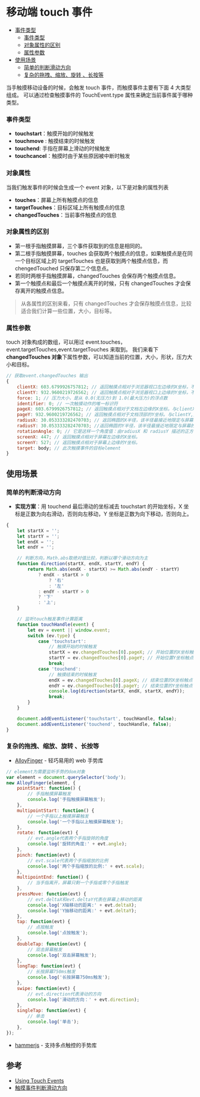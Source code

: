 # 移动端 touch 事件

-   [事件类型](#事件类型)
    -   [事件类型](#事件类型)
    -   [对象属性的区别](#对象属性的区别)
    -   [属性参数](#属性参数)
-   [使用场景](#使用场景)
    -   [简单的判断滑动方向](#简单的判断滑动方向)
    -   [复杂的拖拽、缩放、旋转 、长按等](#复杂的拖拽、缩放、旋转、长按等)

当手触摸移动设备的时候，会触发 touch 事件，而触摸事件主要有下面 4 大类型组成。
可以通过检查触摸事件的 TouchEvent.type 属性来确定当前事件属于哪种类型。

### 事件类型

-   **touchstart**：触摸开始的时候触发
-   **touchmove** : 触摸结束的时候触发
-   **touchend**: 手指在屏幕上滑动的时候触发
-   **touchcancel**：触摸时由于某些原因被中断时触发

### 对象属性

当我们触发事件的时候会生成一个 event 对象，以下是对象的属性列表

-   **touches**：屏幕上所有触摸点的信息
-   **targetTouches**：目标区域上所有触摸点的信息
-   **changedTouches**：当前事件触摸点的信息

### 对象属性的区别

-   第一根手指触摸屏幕，三个事件获取到的信息是相同的。
-   第二根手指触摸屏幕，touches 会获取两个触摸点的信息，如果触摸点是在同一个目标区域上的 targetTouches 也是获取到两个触摸点信息，而 chengedTouched 只保存第二个信息点。
-   若同时两根手指触摸屏幕，changedTouches 会保存两个触摸点信息。
-   第一个触摸点和最后一个触摸点离开的时候，只有 changedTouches 才会保存离开的触摸点信息。

> 从各属性的区别来看，只有 changedTouches 才会保存触摸点信息，比较适合我们计算一些位置，大小，目标等。

### 属性参数

touch 对象构成的数组，可以用过 event.touches，event.targetTouches,event.targetTouches 来取到。
我们来看下**changedTouches 对象**下属性参数，可以知道当前的位置，大小，形状，压力大小和目标。

```javascript
// 获取event.changedTouches 输出
{
	clientX: 603.6799926757812; // 返回触摸点相对于浏览器视口左边缘的X坐标，不包括任何滚动偏移。
	clientY: 932.9600219726562; // 返回触摸点相对于浏览器视口上边缘的Y坐标，不包括任何滚动偏移。
	force: 1; // 压力大小，是从 0.0(无压力)到 1.0(最大压力)的浮点数
	identifier: 0; // 一次触摸动作的唯一标识符
	pageX: 603.6799926757812; // 返回触摸点相对于文档左边缘的X坐标。与clientX此不同，此值包括水平滚动偏移
	pageY: 932.9600219726562; // 返回触摸点相对于文档顶部的Y坐标。与clientY,此值不同，包括垂直滚动偏移
	radiusX: 30.053333282470703; // 返回椭圆的X半径，该半径最接近地限定与屏幕的接触区域。该值的大小与像素相同screenX。
	radiusY: 30.053333282470703; //返回椭圆的Y半径，该半径最接近地限定与屏幕的接触区域。该值的大小与像素相同screenY。
	rotationAngle: 0; // 它是这样一个角度值：由radiusX 和 radiusY 描述的正方向的椭圆，需要通过顺时针旋转这个角度值，才能最精确地覆盖住用户和触摸平面的接触面
	screenX: 447; // 返回触摸点相对于屏幕左边缘的X坐标。
	screenY: 527; // 返回触摸点相对于屏幕上边缘的Y坐标。
	target: body; // 此次触摸事件的目标element
}
```

## 使用场景

### 简单的判断滑动方向

-   **实现方案**：用 touchend 最后滑动的坐标减去 touchstart 的开始坐标，X 坐标是正数为向右滑动，否则向左移动，Y 坐标是正数为向下移动，否则向上。

```javascript
{
	let startX = '';
	let startY = '';
	let endX = '';
	let endY = '';

	// 判断方向，Math.abs取绝对值比较，判断以哪个滑动方向为主
	function direction(startX, endX, startY, endY) {
		return Math.abs(endX - startX) >= Math.abs(endY - startY)
			? endX - startX > 0
				? '右'
				: '左'
			: endY - startY > 0
			? '下'
			: '上';
	}

	// 监听touch触发事件计算距离
	function touchHandle(event) {
		let ev = event || window.event;
		switch (ev.type) {
			case 'touchstart':
				// 触摸开始的时候触发
				startX = ev.changedTouches[0].pageX; // 开始位置的X坐标触点
				startY = ev.changedTouches[0].pageY; // 开始位置Y坐标触点
				break;
			case 'touchend':
				// 触摸结束的时候触发
				endX = ev.changedTouches[0].pageX; // 结束位置的X坐标触点
				endY = ev.changedTouches[0].pageY; // 结束位置的Y坐标触点
				console.log(direction(startX, endX, startX, endY));
				break;
		}
	}

	document.addEventListener('touchstart', touchHandle, false);
	document.addEventListener('touchend', touchHandle, false);
}
```

### 复杂的拖拽、缩放、旋转 、长按等

-   [AlloyFinger](http://www.alloyteam.com/2016/05/super-small-web-gesture-library-alloyfinger-released/) - 轻巧易用的 web 手势库

```javascript
// element为需要监听手势的dom对象
var element = document.querySelector('body');
new AlloyFinger(element, {
	pointStart: function() {
		// 手指触摸屏幕触发
		console.log('手指触摸屏幕触发');
	},
	multipointStart: function() {
		// 一个手指以上触摸屏幕触发
		console.log('一个手指以上触摸屏幕触发');
	},
	rotate: function(evt) {
		// evt.angle代表两个手指旋转的角度
		console.log('旋转的角度:' + evt.angle);
	},
	pinch: function(evt) {
		// evt.scale代表两个手指缩放的比例
		console.log('两个手指缩放的比例:' + evt.scale);
	},
	multipointEnd: function() {
		// 当手指离开，屏幕只剩一个手指或零个手指触发
	},
	pressMove: function(evt) {
		// evt.deltaX和evt.deltaY代表在屏幕上移动的距离
		console.log('X轴移动的距离:' + evt.deltaX);
		console.log('Y抽移动的距离:' + evt.deltaY);
	},
	tap: function(evt) {
		// 点按触发
		console.log('点按触发');
	},
	doubleTap: function(evt) {
		// 双击屏幕触发
		console.log('双击屏幕触发');
	},
	longTap: function(evt) {
		// 长按屏幕750ms触发
		console.log('长按屏幕750ms触发');
	},
	swipe: function(evt) {
		// evt.direction代表滑动的方向
		console.log('滑动的方向：' + evt.direction);
	},
	singleTap: function(evt) {
		// 单击
		console.log('单击');
	},
});
```

-   [hammerjs](http://hammerjs.github.io/) - 支持多点触控的手势库

## 参考

-   [Using Touch Events
    ](https://developer.mozilla.org/en-US/docs/Web/API/Touch_events/Using_Touch_Events)
-   [触摸事件判断滑动方向](https://segmentfault.com/a/1190000015171176)
